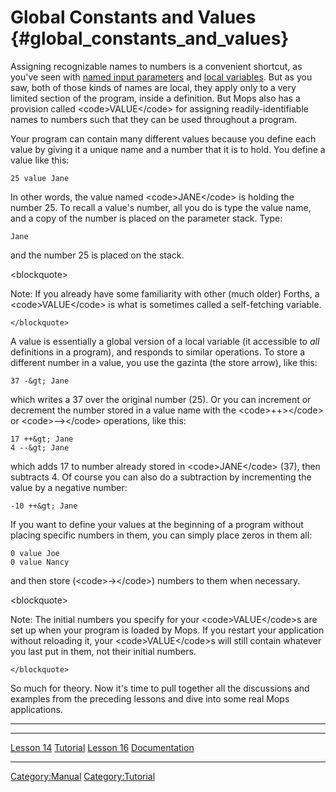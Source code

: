 Global Constants and Values {#global_constants_and_values}
===========================

Assigning recognizable names to numbers is a convenient shortcut, as
you\'ve seen with [named input
parameters](Lesson_10#Named_Input_Parameters "wikilink") and [local
variables](Lesson_10#Local_Variables "wikilink"). But as you saw, both
of those kinds of names are local, they apply only to a very limited
section of the program, inside a definition. But Mops also has a
provision called \<code\>VALUE\</code\> for assigning
readily-identifiable names to numbers such that they can be used
throughout a program.

Your program can contain many different values because you define each
value by giving it a unique name and a number that it is to hold. You
define a value like this:

`25 value Jane`

In other words, the value named \<code\>JANE\</code\> is holding the
number 25. To recall a value\'s number, all you do is type the value
name, and a copy of the number is placed on the parameter stack. Type:

`Jane`

and the number 25 is placed on the stack.

\<blockquote\>

Note: If you already have some familiarity with other (much older)
Forths, a \<code\>VALUE\</code\> is what is sometimes called a
self-fetching variable.

`</blockquote>`

A value is essentially a global version of a local variable (it
accessible to *all* definitions in a program), and responds to similar
operations. To store a different number in a value, you use the gazinta
(the store arrow), like this:

`37 -&gt; Jane`

which writes a 37 over the original number (25). Or you can increment or
decrement the number stored in a value name with the
\<code\>++&gt;\</code\> or \<code\>\--&gt;\</code\> operations, like
this:

`17 ++&gt; Jane`\
`4 --&gt; Jane`

which adds 17 to number already stored in \<code\>JANE\</code\> (37),
then subtracts 4. Of course you can also do a subtraction by
incrementing the value by a negative number:

`-10 ++&gt; Jane`

If you want to define your values at the beginning of a program without
placing specific numbers in them, you can simply place zeros in them
all:

`0 value Joe`\
`0 value Nancy`

and then store (\<code\>-&gt;\</code\>) numbers to them when necessary.

\<blockquote\>

Note: The initial numbers you specify for your \<code\>VALUE\</code\>s
are set up when your program is loaded by Mops. If you restart your
application without reloading it, your \<code\>VALUE\</code\>s will
still contain whatever you last put in them, not their initial numbers.

`</blockquote>`

So much for theory. Now it\'s time to pull together all the discussions
and examples from the preceding lessons and dive into some real Mops
applications.

------------------------------------------------------------------------

  ------------------------------------------- --------------------------------- -----------------------------------
  [Lesson 14](Lesson_14 "wikilink")           [Tutorial](Tutorial "wikilink")   [Lesson 16](Lesson_16 "wikilink")
  [Documentation](Documentation "wikilink")                                     
  ------------------------------------------- --------------------------------- -----------------------------------

[Category:Manual](Category:Manual "wikilink")
[Category:Tutorial](Category:Tutorial "wikilink")

